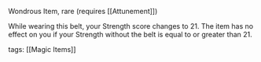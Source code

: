 Wondrous Item, rare (requires [[Attunement]])

While wearing this belt, your Strength score changes to 21. The item has no effect on you if your Strength without the belt is equal to or greater than 21.

tags: [[Magic Items]]